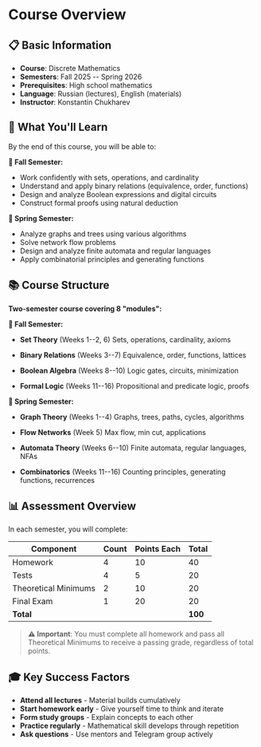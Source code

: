 # Course Overview

## 📋 Basic Information

- **Course**: Discrete Mathematics
- **Semesters**: Fall 2025 -- Spring 2026
- **Prerequisites**: High school mathematics
- **Language**: Russian (lectures), English (materials)
- **Instructor**: Konstantin Chukharev

## 🎯 What You'll Learn

By the end of this course, you will be able to:

**🍁 Fall Semester:**

- Work confidently with sets, operations, and cardinality
- Understand and apply binary relations (equivalence, order, functions)
- Design and analyze Boolean expressions and digital circuits
- Construct formal proofs using natural deduction

**🌱 Spring Semester:**

- Analyze graphs and trees using various algorithms
- Solve network flow problems
- Design and analyze finite automata and regular languages
- Apply combinatorial principles and generating functions

## 📚 Course Structure

**Two-semester course covering 8 "modules":**

**🍁 Fall Semester:**

- **Set Theory** (Weeks 1--2, 6)
   Sets, operations, cardinality, axioms

- **Binary Relations** (Weeks 3--7)
   Equivalence, order, functions, lattices

- **Boolean Algebra** (Weeks 8--10)
   Logic gates, circuits, minimization

- **Formal Logic** (Weeks 11--16)
   Propositional and predicate logic, proofs

**🌱 Spring Semester:**

- **Graph Theory** (Weeks 1--4)
    Graphs, trees, paths, cycles, algorithms

- **Flow Networks** (Week 5)
    Max flow, min cut, applications

- **Automata Theory** (Weeks 6--10)
    Finite automata, regular languages, NFAs

- **Combinatorics** (Weeks 11--16)
    Counting principles, generating functions, recurrences

## 📊 Assessment Overview

In each semester, you will complete:

| Component | Count | Points Each | Total |
|-----------|-------|-------------|-------|
| Homework | 4 | 10 | 40 |
| Tests | 4 | 5 | 20 |
| Theoretical Minimums | 2 | 10 | 20 |
| Final Exam | 1 | 20 | 20 |
| **Total** | | | **100** |

> **⚠️ Important**: You must complete all homework and pass all Theoretical Minimums to receive a passing grade, regardless of total points.

## 🎓 Key Success Factors

- **Attend all lectures** - Material builds cumulatively
- **Start homework early** - Give yourself time to think and iterate
- **Form study groups** - Explain concepts to each other
- **Practice regularly** - Mathematical skill develops through repetition
- **Ask questions** - Use mentors and Telegram group actively
